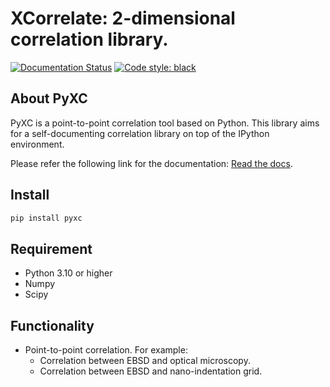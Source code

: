 # XCorrelate: 2-dimensional correlation library.

[![Documentation Status](https://readthedocs.org/projects/pyxc/badge/?version=latest)](https://pyxc.readthedocs.io/en/latest/?badge=latest)
[![Code style: black](https://img.shields.io/badge/code%20style-black-000000.svg)](https://github.com/psf/black)

## About PyXC

PyXC is a point-to-point correlation tool based on Python. This library aims for a self-documenting correlation library on top of the IPython environment.

Please refer the following link for the documentation: [Read the docs](https://pyxc.readthedocs.io/en/latest/).

## Install
```bash
pip install pyxc
``` 
## Requirement
- Python 3.10 or higher
- Numpy
- Scipy

## Functionality
- Point-to-point correlation. For example:
    - Correlation between EBSD and optical microscopy.
    - Correlation between EBSD and nano-indentation grid.
    
